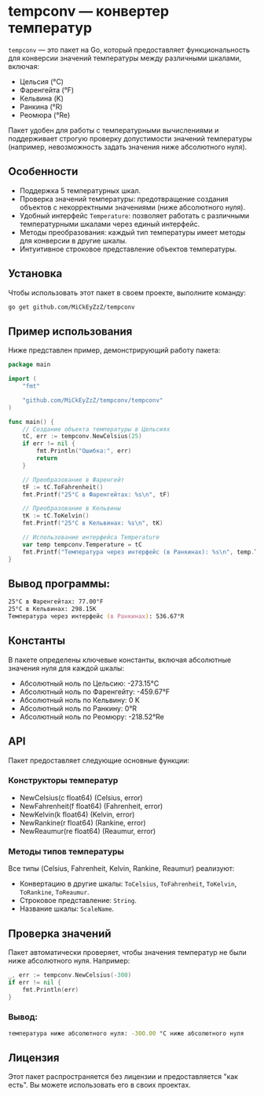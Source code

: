 # tempconv — конвертер температур

`tempconv` — это пакет на Go, который предоставляет функциональность для конверсии значений
температуры между различными шкалами, включая:

- Цельсия (°C)
- Фаренгейта (°F)
- Кельвина (K)
- Ранкина (°R)
- Реомюра (°Re)

Пакет удобен для работы с температурными вычислениями и поддерживает строгую проверку
допустимости значений температуры (например, невозможность задать значения ниже абсолютного нуля).

## Особенности

- Поддержка 5 температурных шкал.
- Проверка значений температуры: предотвращение создания объектов с некорректными значениями
(ниже абсолютного нуля).
- Удобный интерфейс `Temperature`: позволяет работать с различными температурными шкалами через
единый интерфейс.
- Методы преобразования: каждый тип температуры имеет методы для конверсии в другие шкалы.
- Интуитивное строковое представление объектов температуры.

## Установка

Чтобы использовать этот пакет в своем проекте, выполните команду:

```zsh
go get github.com/MiCkEyZzZ/tempconv
```

## Пример использования

Ниже представлен пример, демонстрирующий работу пакета:

```go
package main

import (
	"fmt"

	"github.com/MiCkEyZzZ/tempconv/tempconv"
)

func main() {
	// Создание объекта температуры в Цельсиях
	tC, err := tempconv.NewCelsius(25)
	if err != nil {
		fmt.Println("Ошибка:", err)
		return
	}

	// Преобразование в Фаренгейт
	tF := tC.ToFahrenheit()
	fmt.Printf("25°C в Фаренгейтах: %s\n", tF)

	// Преобразование в Кельвины
	tK := tC.ToKelvin()
	fmt.Printf("25°C в Кельвинах: %s\n", tK)

	// Использование интерфейса Temperature
	var temp tempconv.Temperature = tC
	fmt.Printf("Температура через интерфейс (в Ранкинах): %s\n", temp.ToRankine())
}
```

## Вывод программы:

```zsh
25°C в Фаренгейтах: 77.00°F
25°C в Кельвинах: 298.15K
Температура через интерфейс (в Ранкинах): 536.67°R
```

## Константы
В пакете определены ключевые константы, включая абсолютные значения нуля для каждой шкалы:

- Абсолютный ноль по Цельсию: -273.15°C
- Абсолютный ноль по Фаренгейту: -459.67°F
- Абсолютный ноль по Кельвину: 0 K
- Абсолютный ноль по Ранкину: 0°R
- Абсолютный ноль по Реомюру: -218.52°Re

## API

Пакет предоставляет следующие основные функции:

### Конструкторы температур

- NewCelsius(c float64) (Celsius, error)
- NewFahrenheit(f float64) (Fahrenheit, error)
- NewKelvin(k float64) (Kelvin, error)
- NewRankine(r float64) (Rankine, error)
- NewReaumur(re float64) (Reaumur, error)

### Методы типов температуры

Все типы (Celsius, Fahrenheit, Kelvin, Rankine, Reaumur) реализуют:

- Конвертацию в другие шкалы: `ToCelsius`, `ToFahrenheit`, `ToKelvin`, `ToRankine`, `ToReaumur`.
- Строковое представление: `String`.
- Название шкалы: `ScaleName`.

## Проверка значений

Пакет автоматически проверяет, чтобы значения температур не были ниже
абсолютного нуля. Например:

```go
_, err := tempconv.NewCelsius(-300)
if err != nil {
    fmt.Println(err)
}

```

### Вывод:

```zsh
температура ниже абсолютного нуля: -300.00 °C ниже абсолютного нуля
```

## Лицензия

Этот пакет распространяется без лицензии и предоставляется "как есть". Вы можете использовать
его в своих проектах.
